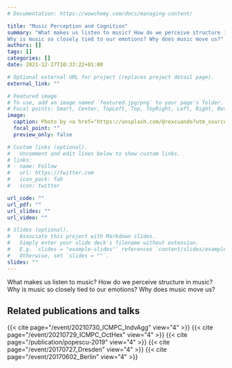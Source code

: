 ```yaml
---
# Documentation: https://wowchemy.com/docs/managing-content/

title: "Music Perception and Cognition"
summary: "What makes us listen to music? How do we perceive structure in music? 
Why is music so closely tied to our emotions? Why does music move us?"
authors: []
tags: []
categories: []
date: 2021-12-27T10:33:22+01:00

# Optional external URL for project (replaces project detail page).
external_link: ""

# Featured image
# To use, add an image named `featured.jpg/png` to your page's folder.
# Focal points: Smart, Center, TopLeft, Top, TopRight, Left, Right, BottomLeft, Bottom, BottomRight.
image:
  caption: Photo by <a href="https://unsplash.com/@rexcuando?utm_source=unsplash&utm_medium=referral&utm_content=creditCopyText">Eric Nopanen</a> on <a href="https://unsplash.com/images/things/music?utm_source=unsplash&utm_medium=referral&utm_content=creditCopyText">Unsplash</a>
  focal_point: ""
  preview_only: false

# Custom links (optional).
#   Uncomment and edit lines below to show custom links.
# links:
# - name: Follow
#   url: https://twitter.com
#   icon_pack: fab
#   icon: twitter

url_code: ""
url_pdf: ""
url_slides: ""
url_video: ""

# Slides (optional).
#   Associate this project with Markdown slides.
#   Simply enter your slide deck's filename without extension.
#   E.g. `slides = "example-slides"` references `content/slides/example-slides.md`.
#   Otherwise, set `slides = ""`.
slides: ""
---
```


What makes us listen to music? How do we perceive structure in music? 
Why is music so closely tied to our emotions? Why does music move us?

## Related publications and talks

{{< cite page="/event/20210730_ICMPC_IndvAgg" view="4" >}}
{{< cite page="/event/20210729_ICMPC_OctHex" view="4" >}}
{{< cite page="/publication/popescu-2019" view="4" >}}
{{< cite page="/event/20170727_Dresden" view="4" >}}
{{< cite page="/event/20170602_Berlin" view="4" >}}
